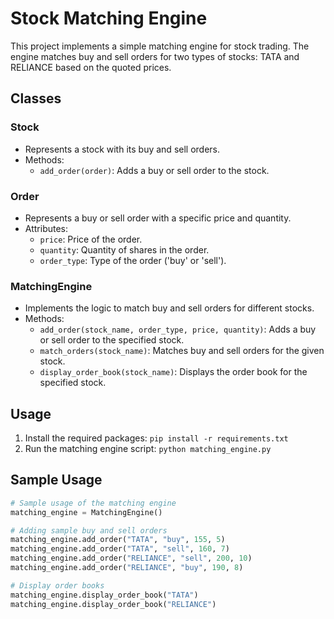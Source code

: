 # Stock Matching Engine

This project implements a simple matching engine for stock trading. The engine matches buy and sell orders for two types of stocks: TATA and RELIANCE based on the quoted prices.

## Classes

### Stock
- Represents a stock with its buy and sell orders.
- Methods:
  - `add_order(order)`: Adds a buy or sell order to the stock.

### Order
- Represents a buy or sell order with a specific price and quantity.
- Attributes:
  - `price`: Price of the order.
  - `quantity`: Quantity of shares in the order.
  - `order_type`: Type of the order ('buy' or 'sell').

### MatchingEngine
- Implements the logic to match buy and sell orders for different stocks.
- Methods:
  - `add_order(stock_name, order_type, price, quantity)`: Adds a buy or sell order to the specified stock.
  - `match_orders(stock_name)`: Matches buy and sell orders for the given stock.
  - `display_order_book(stock_name)`: Displays the order book for the specified stock.

## Usage

1. Install the required packages: `pip install -r requirements.txt`
2. Run the matching engine script: `python matching_engine.py`

## Sample Usage

```python
# Sample usage of the matching engine
matching_engine = MatchingEngine()

# Adding sample buy and sell orders
matching_engine.add_order("TATA", "buy", 155, 5)
matching_engine.add_order("TATA", "sell", 160, 7)
matching_engine.add_order("RELIANCE", "sell", 200, 10)
matching_engine.add_order("RELIANCE", "buy", 190, 8)

# Display order books
matching_engine.display_order_book("TATA")
matching_engine.display_order_book("RELIANCE")
